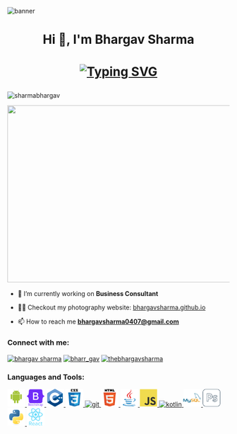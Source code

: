 
![banner](https://user-images.githubusercontent.com/105602130/170315639-77934311-961c-48fc-88d5-3b40261b1660.png)

<h1 align="center">Hi 👋, I'm Bhargav Sharma</h1>
<h1 align="center">
  
[![Typing SVG](https://readme-typing-svg.herokuapp.com?font=Courgette&size=30&duration=4000&center=true&vCenter=true&lines=Welsome+to+my+Gitihub;Welsome+to+my+Gitihub;Happy+Exploring)](https://git.io/typing-svg)
 
</h1>
  
<p align="left"> <img src="https://komarev.com/ghpvc/?username=sharmabhargav&label=Profile%20views&color=0e75b6&style=flat" alt="sharmabhargav" /> </p>

<p align="center"><img  height="400" width="600" src="https://user-images.githubusercontent.com/105602130/170252911-cab2e0b3-ff2a-4b18-8b73-3f0261de824f.gif" /> </p>


- 🔭 I’m currently working on **Business Consultant**

- 👨‍💻 Checkout my photography website: [bhargavsharma.github.io](https://sharmabhargav.github.io/bhargavsharma.github.io/)

- 📫 How to reach me **bhargavsharma0407@gmail.com**

<h3 align="left">Connect with me:</h3>
<p align="left">
<a href="https://linkedin.com/in/bhargav sharma" target="blank"><img align="center" src="https://raw.githubusercontent.com/rahuldkjain/github-profile-readme-generator/master/src/images/icons/Social/linked-in-alt.svg" alt="bhargav sharma" height="30" width="40" /></a>
<a href="https://instagram.com/bharr_gav" target="blank"><img align="center" src="https://raw.githubusercontent.com/rahuldkjain/github-profile-readme-generator/master/src/images/icons/Social/instagram.svg" alt="bharr_gav" height="30" width="40" /></a>
<a href="https://www.youtube.com/c/thebhargavsharma" target="blank"><img align="center" src="https://raw.githubusercontent.com/rahuldkjain/github-profile-readme-generator/master/src/images/icons/Social/youtube.svg" alt="thebhargavsharma" height="30" width="40" /></a>
</p>

<h3 align="left">Languages and Tools:</h3>
<p align="left"> <a href="https://developer.android.com" target="_blank" rel="noreferrer"> <img src="https://raw.githubusercontent.com/devicons/devicon/master/icons/android/android-original-wordmark.svg" alt="android" width="40" height="40"/> </a> <a href="https://getbootstrap.com" target="_blank" rel="noreferrer"> <img src="https://raw.githubusercontent.com/devicons/devicon/master/icons/bootstrap/bootstrap-plain-wordmark.svg" alt="bootstrap" width="40" height="40"/> </a> <a href="https://www.w3schools.com/cpp/" target="_blank" rel="noreferrer"> <img src="https://raw.githubusercontent.com/devicons/devicon/master/icons/cplusplus/cplusplus-original.svg" alt="cplusplus" width="40" height="40"/> </a> <a href="https://www.w3schools.com/css/" target="_blank" rel="noreferrer"> <img src="https://raw.githubusercontent.com/devicons/devicon/master/icons/css3/css3-original-wordmark.svg" alt="css3" width="40" height="40"/> </a> <a href="https://git-scm.com/" target="_blank" rel="noreferrer"> <img src="https://www.vectorlogo.zone/logos/git-scm/git-scm-icon.svg" alt="git" width="40" height="40"/> </a> <a href="https://www.w3.org/html/" target="_blank" rel="noreferrer"> <img src="https://raw.githubusercontent.com/devicons/devicon/master/icons/html5/html5-original-wordmark.svg" alt="html5" width="40" height="40"/> </a> <a href="https://www.java.com" target="_blank" rel="noreferrer"> <img src="https://raw.githubusercontent.com/devicons/devicon/master/icons/java/java-original.svg" alt="java" width="40" height="40"/> </a> <a href="https://developer.mozilla.org/en-US/docs/Web/JavaScript" target="_blank" rel="noreferrer"> <img src="https://raw.githubusercontent.com/devicons/devicon/master/icons/javascript/javascript-original.svg" alt="javascript" width="40" height="40"/> </a> <a href="https://kotlinlang.org" target="_blank" rel="noreferrer"> <img src="https://www.vectorlogo.zone/logos/kotlinlang/kotlinlang-icon.svg" alt="kotlin" width="40" height="40"/> </a> <a href="https://www.mysql.com/" target="_blank" rel="noreferrer"> <img src="https://raw.githubusercontent.com/devicons/devicon/master/icons/mysql/mysql-original-wordmark.svg" alt="mysql" width="40" height="40"/> </a> <a href="https://www.photoshop.com/en" target="_blank" rel="noreferrer"> <img src="https://raw.githubusercontent.com/devicons/devicon/master/icons/photoshop/photoshop-line.svg" alt="photoshop" width="40" height="40"/> </a> <a href="https://www.python.org" target="_blank" rel="noreferrer"> <img src="https://raw.githubusercontent.com/devicons/devicon/master/icons/python/python-original.svg" alt="python" width="40" height="40"/> </a> <a href="https://reactjs.org/" target="_blank" rel="noreferrer"> <img src="https://raw.githubusercontent.com/devicons/devicon/master/icons/react/react-original-wordmark.svg" alt="react" width="40" height="40"/> </a> </p>

<!-- <p><img align="left" src="https://github-readme-stats.vercel.app/api/top-langs?username=sharmabhargav&show_icons=true&locale=en&layout=compact" alt="sharmabhargav" /></p>

<p>&nbsp;<img align="center" src="https://github-readme-stats.vercel.app/api?username=sharmabhargav&show_icons=true&locale=en" alt="sharmabhargav" /></p>
 -->
